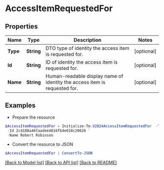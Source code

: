 # AccessItemRequestedFor
## Properties

Name | Type | Description | Notes
------------ | ------------- | ------------- | -------------
**Type** | **String** | DTO type of identity the access item is requested for. | [optional] 
**Id** | **String** | ID of identity the access item is requested for. | [optional] 
**Name** | **String** | Human-readable display name of identity the access item is requested for. | [optional] 

## Examples

- Prepare the resource
```powershell
$AccessItemRequestedFor = Initialize-Tm.V2024AccessItemRequestedFor  -Type IDENTITY `
 -Id 2c4180a46faadee4016fb4e018c20626 `
 -Name Robert Robinson
```

- Convert the resource to JSON
```powershell
$AccessItemRequestedFor | ConvertTo-JSON
```

[[Back to Model list]](../README.md#documentation-for-models) [[Back to API list]](../README.md#documentation-for-api-endpoints) [[Back to README]](../README.md)


